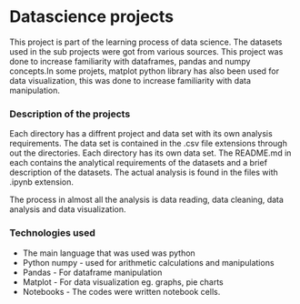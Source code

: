 # Datascience projects

This project is part of the learning process of data science. The datasets used in the sub projects were got from various sources. This project was done to increase familiarity with dataframes, pandas and numpy concepts.In some projets, matplot python library has also been used for data visualization, this was done to increase familiarity with data manipulation.

### Description of the projects
Each directory has a diffrent project and data set with its own analysis requirements. The data set is contained in the .csv file extensions through out the directories. Each directory has its own data set. The README.md in each contains the analytical requirements of the datasets and a brief description of the datasets. The actual analysis is found in the files with .ipynb extension. 

The process in  almost all the analysis is data reading, data cleaning, data analysis and data visualization.

### Technologies used
* The main language that was used was python 
* Python numpy - used for arithmetic calculations and manipulations
* Pandas - For dataframe manipulation 
* Matplot  - For data visualization eg. graphs, pie charts
* Notebooks - The codes were written notebook cells.
